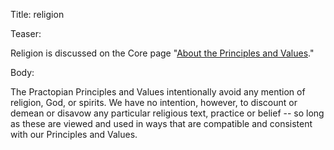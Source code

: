 Title: religion

Teaser:

Religion is discussed on the Core page "[About the Principles and Values](../core/about-the-principles-and-values.html)." 

Body:

The Practopian Principles and Values intentionally avoid any mention of religion, God, or spirits. We have no intention, however, to discount or demean or disavow any particular religious text, practice or belief -- so long as these are viewed and used in ways that are compatible and consistent with our Principles and Values. 
 
